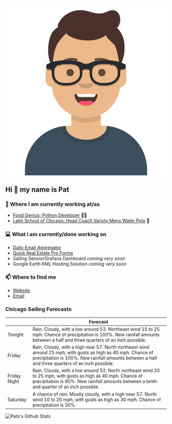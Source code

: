 [![Social banner for p-j-falconer](https://raw.githubusercontent.com/P-J-FALCONER/P-J-FALCONER/master/assets/avataaars.svg)](https://patfalconer.com/)
## Hi :wave: my name is Pat

### 💼 Where I am currently working at/as
- [Food Genius: Python Developer](https://getfoodgenius.com/) 🍔🐍
- [Latin School of Chicago: Head Coach Varisty Mens Water Polo](https://www.latinschool.org/) 🤽


### 💻 What i am currently/done working on
 - [Daily Email Aggregator](https://github.com/P-J-FALCONER/dott_daily_mail)
 - [Quick Real Estate Pro Forma](https://github.com/P-J-FALCONER/henry)
 - Sailing Sensor/Grafana Dashboard *coming very soon*
 - Google Earth KML Hosting Solution *coming very soon*

### 📫 Where to find me
 - [Website](https://patfalconer.com/)
 - [Email](mailto:patrick.j.falconer@gmail.com)


### Chicago Sailing Forecasts
|   | Forecast  |
|---|---|
| Tonight | Rain. Cloudy, with a low around 53. Northeast wind 15 to 25 mph. Chance of precipitation is 100%. New rainfall amounts between a half and three quarters of an inch possible. |
| Friday | Rain. Cloudy, with a high near 57. North northeast wind around 25 mph, with gusts as high as 40 mph. Chance of precipitation is 100%. New rainfall amounts between a half and three quarters of an inch possible. |
| Friday Night | Rain. Cloudy, with a low around 52. North northeast wind 20 to 25 mph, with gusts as high as 40 mph. Chance of precipitation is 90%. New rainfall amounts between a tenth and quarter of an inch possible. |
| Saturday | A chance of rain. Mostly cloudy, with a high near 57. North wind 10 to 20 mph, with gusts as high as 30 mph. Chance of precipitation is 30%. |

![Pats's Github Stats](https://github-readme-stats.vercel.app/api?username=p-j-falconer&show_icons=true&theme=radical)
